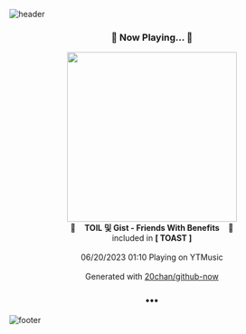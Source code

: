 ![header](https://capsule-render.vercel.app/api?type=wave&height=170&section=header&fontColor=090707&fontAlignX=45&fontAlignY=65&fontSize=100)

<h3 align="center">🎵 Now Playing... 🎵</h3>
<p align="center">
  <a href="https://music.youtube.com/watch?v=k7-BssOf7Pg">
    <img width="300" src="https://lh3.googleusercontent.com/WPadUGe8cBVf1Tr_ZSnOC_iEXTIIg1VP4397V7UxKA9vmFrJ658HA-fwDNIcJ38bAHz6D9c36JkoZx5O">
  </a>
  <br>
  🎵&nbsp&nbsp&nbsp <b>TOIL 및 Gist - Friends With Benefits</b> &nbsp&nbsp&nbsp🎵
  <br>
  included in <b>[ TOAST ]</b>
  
  <br />
  <br />
  06/20/2023 01:10 Playing on YTMusic
  <br />
  <br />
  Generated with <a href="https://github.com/20chan/github-now">20chan/github-now</a>
</p>

<h3 align="center">•••</h3>

![footer](https://capsule-render.vercel.app/api?type=wave&height=150&section=footer)
